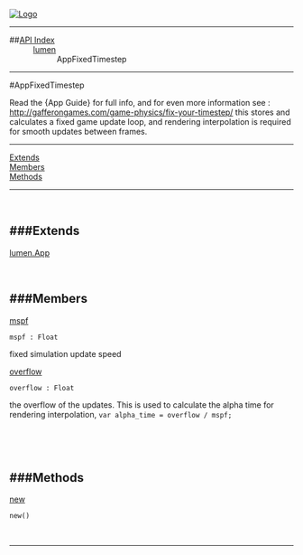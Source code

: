 
[![Logo](../../images/logo.png)](../../index.html)

---


##[API Index](../../api/index.html#lumen)   
&emsp;&emsp;&emsp;[lumen](./)   
&emsp;&emsp;&emsp;&emsp;&emsp;&emsp;AppFixedTimestep

---

#AppFixedTimestep

Read the {App Guide} for full info, and for even more information see : http://gafferongames.com/game-physics/fix-your-timestep/
    this stores and calculates a fixed game update loop, and rendering interpolation is required
    for smooth updates between frames.

---


[Extends](#Extends)   
[Members](#Members)   
[Methods](#Methods)   


---

&nbsp;   

<a class="lift" name="Extends" ></a>
###Extends   
---
<a class="lift" name="lumen.App" href="{{{rel_path}}}api/lumen/App.html">lumen.App</a>

&nbsp;   

<a class="lift" name="Members" ></a>
###Members   
---
<a class="lift" name="mspf" href="#mspf">mspf</a>



`mspf : Float`

<span class="small_desc_flat"> fixed simulation update speed </span>   

<a class="lift" name="overflow" href="#overflow">overflow</a>



`overflow : Float`

<span class="small_desc_flat"> the overflow of the updates. This is used to calculate the alpha time for rendering interpolation, `var alpha_time = overflow / mspf;` </span>   

&nbsp;   

&nbsp;   

<a class="lift" name="Methods" ></a>
###Methods   
---
<a class="lift" name="new" href="#new">new</a>



`new() `

<span class="small_desc_flat">  </span>   



&nbsp;
&nbsp;
&nbsp;

---  


&nbsp;   
&nbsp;   